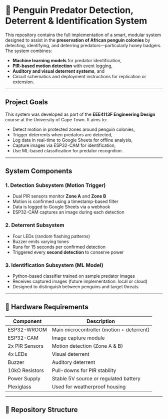 # 🐧 Penguin Predator Detection, Deterrent & Identification System

This repository contains the full implementation of a smart, modular system designed to assist in the **preservation of African penguin colonies** by detecting, identifying, and deterring predators—particularly honey badgers. The system combines:

-  **Machine learning models** for predator identification,
-  **PIR-based motion detection** with event logging,
-  **Auditory and visual deterrent systems**, and
-  Circuit schematics and deployment instructions for replication or extension.

---

## Project Goals

This system was developed as part of the **EEE4113F Engineering Design** course at the University of Cape Town. It aims to:

- Detect motion in protected zones around penguin colonies,
- Trigger deterrents when predators are detected,
- Log data in real-time to Google Sheets for offline analysis,
- Capture images via ESP32-CAM for identification,
- Use ML-based classification for predator recognition.

---

##  System Components

### 1. Detection Subsystem (Motion Trigger)
- Dual PIR sensors monitor **Zone A** and **Zone B**
- Motion is confirmed using a timestamp-based filter
- Data is logged to Google Sheets via a webhook
- ESP32-CAM captures an image during each detection

### 2. Deterrent Subsystem
- Four LEDs (random flashing patterns)
- Buzzer emits varying tones
- Runs for 15 seconds per confirmed detection
- Triggered every **second detection** to conserve power

### 3. Identification Subsystem (ML Model)
- Python-based classifier trained on sample predator images
- Receives captured images (future implementation: local or cloud)
- Designed to distinguish between penguins and target threats

---

## 🔧 Hardware Requirements

| Component        | Description                            |
|------------------|----------------------------------------|
| ESP32-WROOM      | Main microcontroller (motion + deterrent) |
| ESP32-CAM        | Image capture module                   |
| 2x PIR Sensors   | Motion detection (Zone A & B)          |
| 4x LEDs          | Visual deterrent                       |
| Buzzer           | Auditory deterrent                     |
| 10kΩ Resistors   | Pull-downs for PIR stability           |
| Power Supply     | Stable 5V source or regulated battery  |
| Plexiglass       | Used for weatherproof housing          |

---

## 📁 Repository Structure

